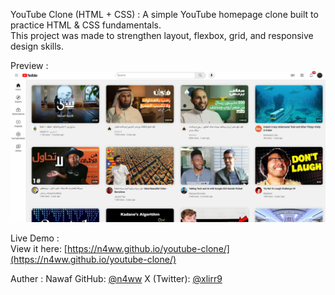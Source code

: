 YouTube Clone (HTML + CSS) :
    A simple YouTube homepage clone built to practice HTML & CSS fundamentals.  
    This project was made to strengthen layout, flexbox, grid, and responsive design skills.

Preview :
    ![Project Screenshot](image.png)

Live Demo :  
    View it here: [https://n4ww.github.io/youtube-clone/](https://n4ww.github.io/youtube-clone/)


Auther :
    Nawaf
    GitHub: [@n4ww](https://github.com/n4ww)
    X (Twitter): [@xlirr9](https://x.com/xlirr9)